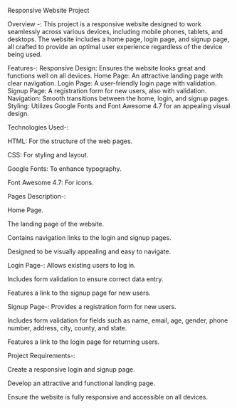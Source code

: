 Responsive Website Project

Overview -:
This project is a responsive website designed to work seamlessly across various devices, including mobile phones, tablets, and desktops. The website includes a home page, login page, and signup page, all crafted to provide an optimal user experience regardless of the device being used.

Features-:
Responsive Design: Ensures the website looks great and functions well on all devices.
Home Page: An attractive landing page with clear navigation.
Login Page: A user-friendly login page with validation.
Signup Page: A registration form for new users, also with validation.
Navigation: Smooth transitions between the home, login, and signup pages.
Styling: Utilizes Google Fonts and Font Awesome 4.7 for an appealing visual design.

Technologies Used-:

HTML: For the structure of the web pages.

CSS: For styling and layout.

Google Fonts: To enhance typography.

Font Awesome 4.7: For icons.

Pages Description-:

Home Page.

The landing page of the website.

Contains navigation links to the login and signup pages.

Designed to be visually appealing and easy to navigate.

Login Page-:
Allows existing users to log in.

Includes form validation to ensure correct data entry.

Features a link to the signup page for new users.

Signup Page-:
Provides a registration form for new users.

Includes form validation for fields such as name, email, age, gender, phone number, address, city, county, and state.

Features a link to the login page for returning users.

Project Requirements-:

Create a responsive login and signup page.

Develop an attractive and functional landing page.

Ensure the website is fully responsive and accessible on all devices.
